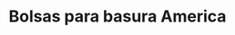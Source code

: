 ---
title: "Bolsas para basura America"
url: /monterrey/bolsas-para-basura-america/
shop: general
---